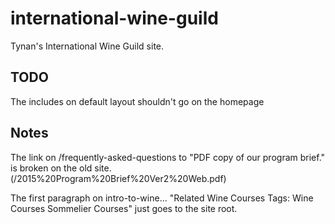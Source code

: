 # international-wine-guild

Tynan's International Wine Guild site.

## TODO

The includes on default layout shouldn't go on the homepage

## Notes

The link on /frequently-asked-questions to "PDF copy of our program brief." is broken on the old site. (/2015%20Program%20Brief%20Ver2%20Web.pdf)

The first paragraph on intro-to-wine... "Related Wine Courses Tags: Wine Courses Sommelier Courses" just goes to the
site root.
